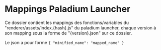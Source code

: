 # Mappings Paladium Launcher

Ce dossier contient les mappings des fonctions/variables du "renderer/assets/index.{hash}.js" du paladium launcher, chaque version à son mapping sous la forme de "{version}.json" sur ce dossier.

Le json a pour forme `{ "minified_name": "mapped_name" }`
